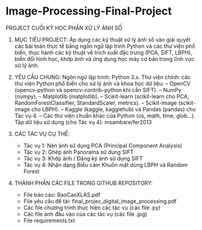 # Image-Processing-Final-Project

PROJECT CUỐI KỲ HỌC PHẦN XỬ LÝ ẢNH SỐ

1. MỤC TIÊU PROJECT:
   Áp dụng các kỹ thuật xử lý ảnh số vào giải quyết các bài toán thực tế bằng ngôn ngữ lập trình Python và các thư viện phổ biến, thực hành các kỹ thuật về trích xuất đặc trưng (PCA, SIFT, LBPH), biến đổi hình học, khớp ảnh và ứng dụng học máy cơ bản trong lĩnh vực xử lý ảnh.

2. YÊU CẦU CHUNG:
   Ngôn ngữ lập trình: Python 3.x.
   Thư viện chính: các thư viện Python phổ biến cho xử lý ảnh và khoa học dữ liệu:
    – OpenCV (opencv-python và opencv-contrib-python khi cần SIFT).
    – NumPy (numpy).
    – Matplotlib (matplotlib).
    – Scikit-learn (scikit-learn cho PCA, RandomForestClassifier, StandardScaler, metrics).
    – Scikit-image (scikit-image cho LBPH).
    – Kaggle (kaggle, kagglehub) và Pandas (pandas) cho Tác vụ 4.
    – Các thư viện chuẩn khác của Python (os, math, time, glob...).
   Tập dữ liệu sử dụng (cho Tác vụ 4): msambare/fer2013

4. CÁC TÁC VỤ CỤ THỂ:
   - Tác vụ 1: Nén ảnh sử dụng PCA (Principal Component Analysis)
   - Tác vụ 2: Ghép ảnh Panorama sử dụng SIFT
   - Tác vụ 3: Khớp ảnh / Đăng ký ảnh sử dụng SIFT
   - Tác vụ 4: Nhận dạng Biểu cảm Khuôn mặt dùng LBPH và Random Forest

6. THÀNH PHẦN CÁC FILE TRONG GITHUB REPOSITORY:
   - File báo cáo: BaoCaoXLAS.pdf
   - File yêu cầu đề tài: final_projec_digital_image_processing.pdf
   - Các file chương trình thực hiện các tác vụ (các file .py)
   - Các file ảnh đầu vào của các tác vụ (các file .jpg)
   - File requirements.txt

